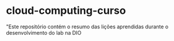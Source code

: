 # cloud-computing-curso
"Este repositório contém o resumo das lições aprendidas durante o desenvolvimento do lab na DIO
